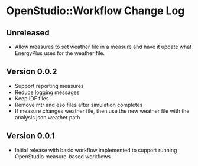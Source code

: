 OpenStudio::Workflow Change Log
==================================

Unreleased
--------------
* Allow measures to set weather file in a measure and have it update what EnergyPlus uses for the weather file.

Version 0.0.2
--------------

* Support reporting measures
* Reduce logging messages
* Keep IDF files
* Remove mtr and eso files after simulation completes
* If measure changes weather file, then use the new weather file with the analysis.json weather path

Version 0.0.1
--------------

* Initial release with basic workflow implemented to support running OpenStudio measure-based workflows
